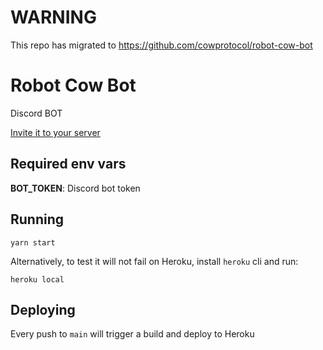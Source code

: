 # WARNING

This repo has migrated to https://github.com/cowprotocol/robot-cow-bot

# Robot Cow Bot

Discord BOT

[Invite it to your server](https://discord.com/api/oauth2/authorize?client_id=913903801033981952&permissions=2147560448&scope=bot)

## Required env vars

**BOT_TOKEN**: Discord bot token

## Running

`yarn start`

Alternatively, to test it will not fail on Heroku, install `heroku` cli and run:

`heroku local`

## Deploying

Every push to `main` will trigger a build and deploy to Heroku
